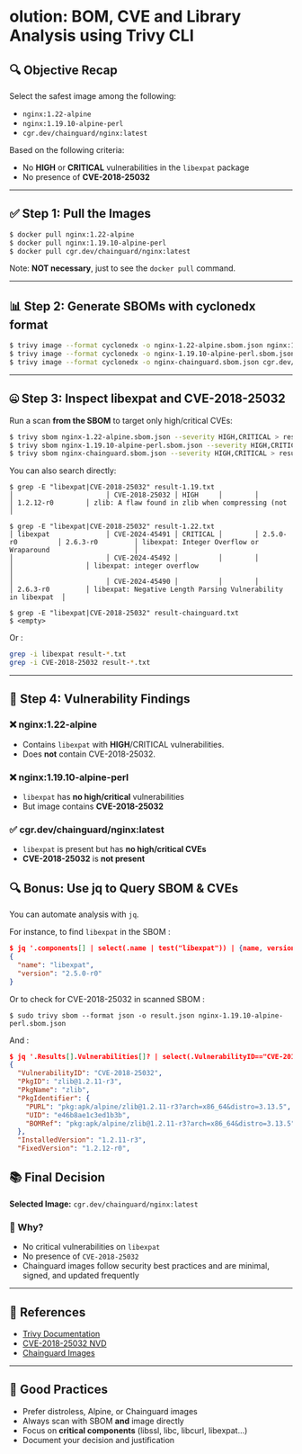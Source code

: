 # olution: BOM, CVE and Library Analysis using Trivy CLI

## 🔍 Objective Recap

Select the safest image among the following:

- `nginx:1.22-alpine`
- `nginx:1.19.10-alpine-perl`
- `cgr.dev/chainguard/nginx:latest`

Based on the following criteria:

- No **HIGH** or **CRITICAL** vulnerabilities in the `libexpat` package
- No presence of **CVE-2018-25032**

---

## ✅ Step 1: Pull the Images

```bash
$ docker pull nginx:1.22-alpine
$ docker pull nginx:1.19.10-alpine-perl
$ docker pull cgr.dev/chainguard/nginx:latest
```

Note: **NOT necessary**, just to see the `docker pull` command. 

---

## 📊 Step 2: Generate SBOMs with cyclonedx format

```bash
$ trivy image --format cyclonedx -o nginx-1.22-alpine.sbom.json nginx:1.22-alpine
$ trivy image --format cyclonedx -o nginx-1.19.10-alpine-perl.sbom.json nginx:1.19.10-alpine-perl
$ trivy image --format cyclonedx -o nginx-chainguard.sbom.json cgr.dev/chainguard/nginx:latest
```

---

## 🤐 Step 3: Inspect libexpat and CVE-2018-25032

Run a scan **from the SBOM** to target only high/critical CVEs:

```bash
$ trivy sbom nginx-1.22-alpine.sbom.json --severity HIGH,CRITICAL > result-1.22.txt
$ trivy sbom nginx-1.19.10-alpine-perl.sbom.json --severity HIGH,CRITICAL > result-1.19.txt
$ trivy sbom nginx-chainguard.sbom.json --severity HIGH,CRITICAL > result-chainguard.txt
```

You can also search directly:

```
$ grep -E "libexpat|CVE-2018-25032" result-1.19.txt 
│                       │ CVE-2018-25032 │ HIGH     │        │                   │ 1.2.12-r0        │ zlib: A flaw found in zlib when compressing (not             │
```

```
$ grep -E "libexpat|CVE-2018-25032" result-1.22.txt 
│ libexpat              │ CVE-2024-45491 │ CRITICAL │        │ 2.5.0-r0          │ 2.6.3-r0         │ libexpat: Integer Overflow or Wraparound                     │
│                       │ CVE-2024-45492 │          │        │                   │                  │ libexpat: integer overflow                                   │
│                       │ CVE-2024-45490 │          │        │                   │ 2.6.3-r0         │ libexpat: Negative Length Parsing Vulnerability in libexpat  │
```

```
$ grep -E "libexpat|CVE-2018-25032" result-chainguard.txt 
$ <empty>
```

Or :

```bash
grep -i libexpat result-*.txt
grep -i CVE-2018-25032 result-*.txt
```

---

## 🔫 Step 4: Vulnerability Findings

### ❌ nginx:1.22-alpine
- Contains `libexpat` with **HIGH**/CRITICAL vulnerabilities.
- Does **not** contain CVE-2018-25032.

### ❌ nginx:1.19.10-alpine-perl
- `libexpat` has **no high/critical** vulnerabilities
- But image contains **CVE-2018-25032**

### ✅ cgr.dev/chainguard/nginx:latest
- `libexpat` is present but has **no high/critical CVEs**
- **CVE-2018-25032** is **not present**

## 🔍 Bonus: Use jq to Query SBOM & CVEs

You can automate analysis with `jq`.

For instance, to find `libexpat` in the SBOM :

```json
$ jq '.components[] | select(.name | test("libexpat")) | {name, version}' nginx-1.22-alpine.sbom.json 
{
  "name": "libexpat",
  "version": "2.5.0-r0"
}
```


Or to check for CVE-2018-25032 in scanned SBOM :


```
$ sudo trivy sbom --format json -o result.json nginx-1.19.10-alpine-perl.sbom.json 
```
And :

```json
$ jq '.Results[].Vulnerabilities[]? | select(.VulnerabilityID=="CVE-2018-25032")' result.json
{
  "VulnerabilityID": "CVE-2018-25032",
  "PkgID": "zlib@1.2.11-r3",
  "PkgName": "zlib",
  "PkgIdentifier": {
    "PURL": "pkg:apk/alpine/zlib@1.2.11-r3?arch=x86_64&distro=3.13.5",
    "UID": "e46b8ae1c3ed1b3b",
    "BOMRef": "pkg:apk/alpine/zlib@1.2.11-r3?arch=x86_64&distro=3.13.5"
  },
  "InstalledVersion": "1.2.11-r3",
  "FixedVersion": "1.2.12-r0",
```

## 📚 Final Decision

**Selected Image:** `cgr.dev/chainguard/nginx:latest`

### 🌟 Why?
- No critical vulnerabilities on `libexpat`
- No presence of `CVE-2018-25032`
- Chainguard images follow security best practices and are minimal, signed, and updated frequently

---

## 🔗 References
- [Trivy Documentation](https://aquasecurity.github.io/trivy)
- [CVE-2018-25032 NVD](https://nvd.nist.gov/vuln/detail/CVE-2018-25032)
- [Chainguard Images](https://www.chainguard.dev/chainguard-images)

---

## 🔧 Good Practices
- Prefer distroless, Alpine, or Chainguard images
- Always scan with SBOM **and** image directly
- Focus on **critical components** (libssl, libc, libcurl, libexpat...)
- Document your decision and justification

